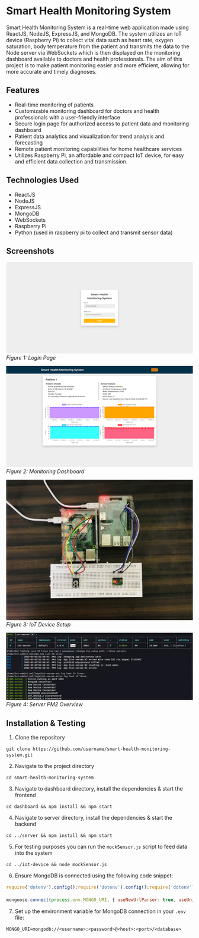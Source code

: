 # Smart Health Monitoring System

Smart Health Monitoring System is a real-time web application made using ReactJS, NodeJS, ExpressJS, and MongoDB. The system utilizes an IoT device (Raspberry Pi) to collect vital data such as heart rate, oxygen saturation, body temperature from the patient and transmits the data to the Node server via WebSockets which is then displayed on the monitoring dashboard available to doctors and health professionals. The aim of this project is to make patient monitoring easier and more efficient, allowing for more accurate and timely diagnoses.

## Features

* Real-time monitoring of patients
* Customizable monitoring dashboard for doctors and health professionals with a user-friendly interface
* Secure login page for authorized access to patient data and monitoring dashboard
* Patient data analytics and visualization for trend analysis and forecasting
* Remote patient monitoring capabilities for home healthcare services
* Utilizes Raspberry Pi, an affordable and compact IoT device, for easy and efficient data collection and transmission.

## Technologies Used

* ReactJS
* NodeJS
* ExpressJS
* MongoDB
* WebSockets
* Raspberry Pi
* Python (used in raspberry pi to collect and transmit sensor data)

## Screenshots

![Login Page](./assets/SHMS_Login.png)
*Figure 1: Login Page*

![Monitoring Dashboard](./assets/SHMS_Dashboard_Online.png)
*Figure 2: Monitoring Dashboard*

![IoT Device Setup](./assets/SHMS_IoT_Device_Setup.png)
*Figure 3: IoT Device Setup*

![Server PM2 Overview](./assets/SHMS_Server_PM2_Overview.png)
*Figure 4: Server PM2 Overview*

## Installation & Testing

1. Clone the repository
```
git clone https://github.com/username/smart-health-monitoring-system.git
```

2. Navigate to the project directory
```
cd smart-health-monitoring-system
```

3. Navigate to dashboard directory, install the dependencies & start the frontend
```
cd dashboard && npm install && npm start
```

4. Navigate to server directory, install the dependencies & start the backend
```
cd ../server && npm install && npm start
```

5. For testing purposes you can run the `mockSensor.js` script to feed data into the system
```
cd ../iot-device && node mockSensor.js

```

6. Ensure MongoDB is connected using the following code snippet:
```javascript
require('dotenv').config();require('dotenv').config();require('dotenv').config();

mongoose.connect(process.env.MONGO_URI, { useNewUrlParser: true, useUnifiedTopology: true });
```

7. Set up the environment variable for MongoDB connection in your `.env` file:
```
MONGO_URI=mongodb://<username>:<password>@<host>:<port>/<database>
```


